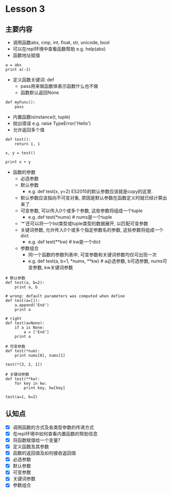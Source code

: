 # Lesson 3

## 主要内容
- 调用函数abs, cmp, int, float, str, unicode, bool
- 可以在repl环境中查看函数帮助 e.g. help(abs)
- 函数地址赋值

```
a = abs
print a(-1)
```

- 定义函数关键词: def
    - pass用来做函数体表示函数什么也不做
    - 函数默认返回None

```
def myFunc():
    pass
```

- 内置函数isinstance(t, tuple)
- 抛出错误 e.g. raise TypeError('Hello')
- 允许返回多个值

```
def test():
    return 1, 1

x, y = test()

print x + y
```

- 函数的参数
    - 必选参数
    - 默认参数
        - e.g. def test(x, y=2) ES2015的默认参数应该就是copy的这里.
    - 默认参数应该指向不可变对象, 原因是默认参数在函数定义时就已经计算出来了.
    - 可变参数, 可以传入0个或多个参数, 这些参数将组成一个tuple
        - e.g. def test(*nums)  # nums是一个tuple
    - '*'还可以将一个list类型或tuple类型的数据展开, 以匹配可变参数
    - 关键词参数, 允许传入0个或多个指定参数名的参数, 这些参数将组成一个dict
        - e.g. def test(**kw)   # kw是一个dict
    - 参数组合
        - 同一个函数的参数列表中, 可变参数和关键词参数均仅可出现一次
        - e.g. def test(a, b=1, *nums, **kw)    # a必选参数, b可选参数, nums可变参数, kw关键词参数

```
# 默认参数
def test(a, b=2):
    print a, b

# wrong: default parameters was computed when define
def test(a=[]):
    a.append('End')
    print a

# right
def test(a=None):
    if a is None:
        a = ['End']
    print a

# 可变参数
def test(*num):
    print nums[0], nums[1]

test(*[3, 2, 1])

# 关键词参数
def test(**kw):
    for key in kw:
        print key, kw[key]

test(a=1, b=2)
```

## 认知点

- [x] 调用函数的方式及各类型参数的传递方式
- [x] 在repl环境中如何查看内置函数的帮助信息
- [x] 将函数赋值给一个变量?
- [x] 定义函数及其参数
- [x] 函数的返回值及如何接收返回值
- [x] 必选参数
- [x] 默认参数
- [x] 可变参数
- [x] 关键词参数
- [x] 参数组合

